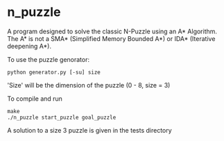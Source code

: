# n_puzzle
A program designed to solve the classic N-Puzzle using an A* Algorithm. The A* is not a SMA* (Simplified Memory Bounded A*) or IDA* (Iterative deepening A*).

To use the puzzle genorator:
```
python generator.py [-su] size
```
'Size' will be the dimension of the puzzle (0 - 8, size = 3)

To compile and run
```
make
./n_puzzle start_puzzle goal_puzzle
```

A solution to a size 3 puzzle is given in the tests directory
